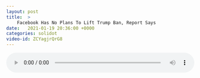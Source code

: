 ```yaml
---
layout: post
title:  >
    Facebook Has No Plans To Lift Trump Ban, Report Says
date:   2021-01-19 20:36:00 +0000
categories: solidot
video-id: ZCYagjrQrG8
---
```


<audio src="/assets/ca9d87edcf177c04d1ccecb3bbd2e237.mp3" style="width: 100%;" controls></audio>

